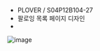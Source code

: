 - PLOVER / S04P12B104-27
- 팔로잉 목록 페이지 디자인
- 

![image](/uploads/458ad153edf90a544b6c9e743044f495/image.png)